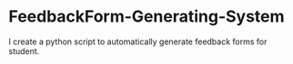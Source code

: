 # FeedbackForm-Generating-System
I create a python script to automatically generate feedback forms for student.
